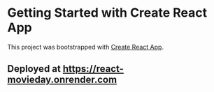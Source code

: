 # Getting Started with Create React App

This project was bootstrapped with [Create React App](https://github.com/facebook/create-react-app).

## Deployed at https://react-movieday.onrender.com
